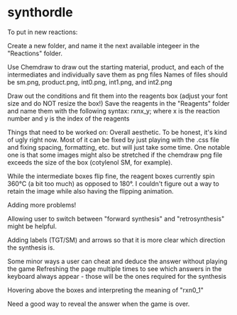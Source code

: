 # synthordle


To put in new reactions:

Create a new folder, and name it the next available integeer in the "Reactions" folder.

Use Chemdraw to draw out the starting material, product, and each of the intermediates and individually save them as png files
    Names of files should be sm.png, product.png, int0.png, int1.png, and int2.png

Draw out the conditions and fit them into the reagents box (adjust your font size and do NOT resize the box!)
Save the reagents in the "Reagents" folder and name them with the following syntax: rxnx_y; where x is the reaction number and y is the index of the reagents


Things that need to be worked on:
Overall aesthetic. To be honest, it's kind of ugly right now. Most of it can be fixed by just playing with the .css file and fixing spacing, formatting, etc. but will just take some time. One notable one is that some images might also be stretched if the chemdraw png file exceeds the size of the box (cotylenol SM, for example).

While the intermediate boxes flip fine, the reagent boxes currently spin 360°C (a bit too much) as opposed to 180°. I couldn't figure out a way to retain the image while also having the flipping animation.

Adding more problems!

Allowing user to switch between "forward synthesis" and "retrosynthesis" might be helpful. 

Adding labels (TGT/SM) and arrows so that it is more clear which direction the synthesis is.

Some minor ways a user can cheat and deduce the answer without playing the game
Refreshing the page multiple times to see which answers in the keyboard always appear - those will be the ones required for the synthesis

Hovering above the boxes and interpreting the meaning of "rxn0_1"

Need a good way to reveal the answer when the game is over.






